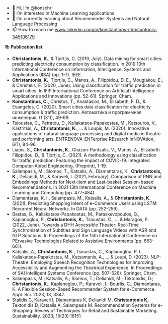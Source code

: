 - 👋 Hi, I’m @konschri
- 👀 I’m interested in Machine Learning applications
- 🌱 I’m currently learning about Recommender Systems and Natural Language Processing
- 📫 How to reach me www.linkedin.com/in/konstantinos-christantonis-345106179

📚 **Publication list**:
* **Christantonis, K.**, & Tjortjis, C. (2019, July). Data mining for smart cities: predicting electricity consumption by classification. In 2019 10th International Conference on Information, Intelligence, Systems and Applications (IISA) (pp. 1-7). IEEE.
* **Christantonis, K.**, Tjortjis, C., Manos, A., Filippidou, D. E., Mougiakou, Ε., & Christelis, E. (2020, June). Using classification for traffic prediction in smart cities. In IFIP International Conference on Artificial Intelligence Applications and Innovations (pp. 52-61). Springer, Cham.
* **Konstantinos, C.**, Christos, T., Anastasios, M., Elisabeth, F. D., & Evangelos, C. (2020). Smart cities data classification for electricity consumption & traffic prediction. Автоматика и программная инженерия, (1 (31)), 49-69.
* Tsioustas, C., Petratou, D., Kaliakatsos-Papakostas, M., Katsouros, V., Kastritsis, A., **Christantonis, K.**, ... & Loupis, M. (2020). Innovative applications of natural language processing and digital media in theatre and performing arts. ENTRENOVA-ENTerprise REsearch InNOVAtion, 6(1), 84-96.
* Liapis, S., **Christantonis, K.**, Chazan-Pantzalis, V., Manos, A., Elizabeth Filippidou, D., & Tjortjis, C. (2021). A methodology using classification for traffic prediction: Featuring the impact of COVID-19. Integrated Computer-Aided Engineering, (Preprint), 1-19.
* Salampasis, M., Siomos, T., Katsalis, A., Diamantaras, K., **Christantonis, K.**, Delianidi, M., & Karaveli, I. (2021, February). Comparison of RNN and Embeddings Methods for Next-item and Last-basket Session-based Recommendations. In 2021 13th International Conference on Machine Learning and Computing (pp. 477-484).
* Diamantaras, K. I., Salampasis, M., Katsalis, A., & **Christantonis, K.** (2021). Predicting Shopping Intent of e-Commerce Users using LSTM Recurrent Neural Networks. In DATA (pp. 252-259).
* Bastas, G., Kaliakatsos-Papakostas, M., Paraskevopoulos, G., Kaplanoglou, P., **Christantonis, K.**, Tsioustas, C., ... & Maragos, P. (2022, June). Towards a DHH Accessible Theater: Real-Time Synchronization of Subtitles and Sign Language Videos with ASR and NLP Solutions. In Proceedings of the 15th International Conference on PErvasive Technologies Related to Assistive Environments (pp. 653-661).
* Katsalis, A., **Christantonis, K.**, Tsioustas, C., Kaplanoglou, P. I., Kaliakatsos-Papakostas, M., Katsamanis, A., ... & Loupi, D. (2023). NLP-Theatre: Employing Speech Recognition Technologies for Improving Accessibility and Augmenting the Theatrical Experience. In Proceedings of SAI Intelligent Systems Conference (pp. 507-526). Springer, Cham.
* Salampasis, M.; Katsalis, A.; Siomos, T.; Delianidi, M.; Tektonidis, D.; **Christantonis, K.**; Kaplanoglou, P.; Karaveli, I.; Bourlis, C.; Diamantaras, K. A Flexible Session-Based Recommender System for e-Commerce. Appl. Sci. 2023, 13, 3347.
* Stalidis G, Karaveli I, Diamantaras K, Delianidi M, **Christantonis K**, Tektonidis D, Katsalis A, Salampasis M. Recommendation Systems for e-Shopping: Review of Techniques for Retail and Sustainable Marketing. Sustainability. 2023; 15(23):16151

<!---
konschri/konschri is a ✨ special ✨ repository because its `README.md` (this file) appears on your GitHub profile.
You can click the Preview link to take a look at your changes.
--->
